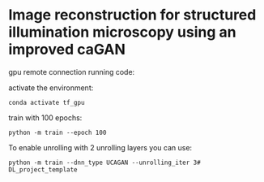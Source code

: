 # Image reconstruction for structured illumination microscopy using an improved caGAN

gpu remote connection running code:

activate the environment: 

    conda activate tf_gpu

train with 100 epochs:

    python -m train --epoch 100

To enable unrolling with 2 unrolling layers you can use:

    python -m train --dnn_type UCAGAN --unrolling_iter 3#   D L _ p r o j e c t _ t e m p l a t e  
 